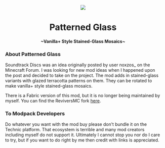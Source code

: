 <p align="center">
  <img src="https://github.com/thenamesnano/Patterned-Glass/blob/forge-1.16.5/src/main/resources/patternedglass.png"/>
</p>
<h1 align="center">Patterned Glass</h1>
<h4 align="center">~Vanilla+ Style Stained-Glass Mosaics~</h4>
<div></div>

<h3>About Patterned Glass</h3>
<p>Soundtrack Discs was an idea originally posted by user noxzos_ on the Minecraft Forum.
I was looking for new mod ideas when I happened upon the post and decided to take on the project.
The mod adds in stained-glass variants with glazed terracotta patterns on them.  They can be rotated to
make vanilla+ style stained-glass mosaics.</p>
<p>There is a Fabric version of this mod, but it is no longer being maintained by myself.
You can find the ReviversMC fork <a href="https://github.com/ReviversMC/patterned-glass">here</a>.</p>

<h3>To Modpack Developers</h3>
<p>Do whatever you want with the mod buy please don't bundle it on the Technic platform.
That ecosystem is terrible and many mod creators including myself do not support it.
Ultimately I cannot stop you nor do I care to try, but if you want to do right by me then credit with links is appreciated.</p>
